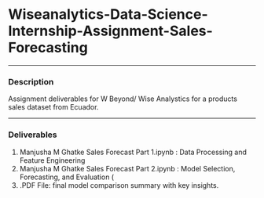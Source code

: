# Wiseanalytics-Data-Science-Internship-Assignment-Sales-Forecasting
___________________________________________________________________________________________________________________________________________________________________
### Description
Assignment deliverables for W Beyond/ Wise Analystics for a products sales dataset from Ecuador.
___________________________________________________________________________________________________________________________________________________________________
### Deliverables
1. Manjusha M Ghatke Sales Forecast Part 1.ipynb : Data Processing and Feature Engineering
2. Manjusha M Ghatke Sales Forecast Part 2.ipynb : Model Selection, Forecasting, and Evaluation (
3. .PDF File: final model comparison summary with key insights.
